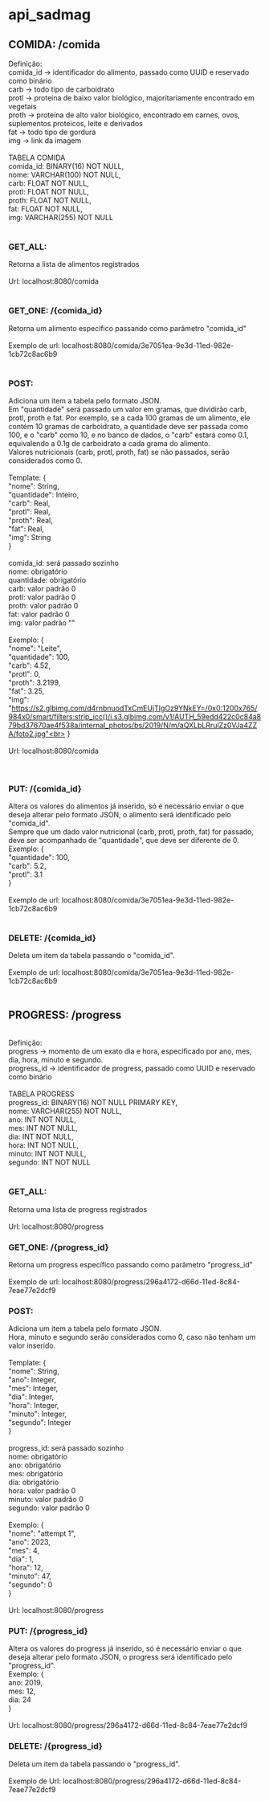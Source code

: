# api_sadmag

## COMIDA: /comida

Definição:<br>
comida_id -> identificador do alimento, passado como UUID e reservado como binário<br>
carb -> todo tipo de carboidrato<br>
protl -> proteína de baixo valor biológico, majoritariamente encontrado em vegetais<br>
proth -> proteína de alto valor biológico, encontrado em carnes, ovos, suplementos proteicos, leite e derivados<br>
fat -> todo tipo de gordura<br>
img -> link da imagem<br>
<br>
TABELA COMIDA<br>
comida_id: BINARY(16) NOT NULL,<br>
nome: VARCHAR(100) NOT NULL,<br>
carb: FLOAT NOT NULL,<br>
protl: FLOAT NOT NULL,<br>
proth: FLOAT NOT NULL,<br>
fat: FLOAT NOT NULL,<br>
img: VARCHAR(255) NOT NULL<br>
<br>
### GET_ALL:
Retorna a lista de alimentos registrados<br>
<br>
Url: localhost:8080/comida<br>
<br>
### GET_ONE: /{comida_id}
Retorna um alimento específico passando como parâmetro "comida_id"<br>
<br>
Exemplo de url: localhost:8080/comida/3e7051ea-9e3d-11ed-982e-1cb72c8ac6b9<br>
<br>
### POST:
Adiciona um item a tabela pelo formato JSON.<br>
Em "quantidade" será passado um valor em gramas, que dividirão carb, protl, proth e fat. Por exemplo, se a cada 100 gramas de um alimento, ele contém 10 gramas de carboidrato, a quantidade deve ser passada como 100, e o "carb" como 10, e no banco de dados, o "carb" estará como 0.1, equivalendo a 0.1g de carboidrato a cada grama do alimento.<br>
Valores nutricionais (carb, protl, proth, fat) se não passados, serão considerados como 0.<br>
<br>
Template: {<br>
    "nome": String,<br>
    "quantidade": Inteiro,<br>
    "carb": Real,<br>
    "protl": Real,<br>
    "proth": Real,<br>
    "fat": Real,<br>
    "img": String<br>
}<br>
<br>
comida_id: será passado sozinho<br>
nome: obrigatório<br>
quantidade: obrigatório<br>
carb: valor padrão 0<br>
protl: valor padrão 0<br>
proth: valor padrão 0<br>
fat: valor padrão 0<br>
img: valor padrão ""<br>
<br>
Exemplo: {<br>
    "nome": "Leite",<br>
    "quantidade": 100,<br>
    "carb": 4.52,<br>
    "protl": 0,<br>
    "proth": 3.2199,<br>
    "fat": 3.25,<br>
    "img": "https://s2.glbimg.com/d4rnbnuodTxCmEUjTIgOz9YNkEY=/0x0:1200x765/984x0/smart/filters:strip_icc()/i.s3.glbimg.com/v1/AUTH_59edd422c0c84a879bd37670ae4f538a/internal_photos/bs/2019/N/m/aQXLbLRrulZz0VJa4ZZA/foto2.jpg"<br>
}<br>
<br>
Url: localhost:8080/comida<br>
<br>
<br>
### PUT: /{comida_id}
Altera os valores do alimentos já inserido, só é necessário enviar o que deseja alterar pelo formato JSON, o alimento será identificado pelo "comida_id".<br>
Sempre que um dado valor nutricional (carb, protl, proth, fat) for passado, deve ser acompanhado de "quantidade", que deve ser diferente de 0.<br>
Exemplo: {<br>
    "quantidade": 100,<br>
    "carb": 5.2,<br>
    "protl": 3.1<br>
}<br>
<br>
Exemplo de url: localhost:8080/comida/3e7051ea-9e3d-11ed-982e-1cb72c8ac6b9<br>
<br>
### DELETE: /{comida_id}
Deleta um item da tabela passando o "comida_id".<br>
<br>
Exemplo de url: localhost:8080/comida/3e7051ea-9e3d-11ed-982e-1cb72c8ac6b9<br>
<br>
## PROGRESS: /progress
<br>
Definição:<br>
progress -> momento de um exato dia e hora, especificado por ano, mes, dia, hora, minuto e segundo.<br>
progress_id -> identificador de progress, passado como UUID e reservado como binário<br>
<br>
TABELA PROGRESS<br>
progress_id: BINARY(16) NOT NULL PRIMARY KEY,<br>
nome: VARCHAR(255) NOT NULL,<br>
ano: INT NOT NULL,<br>
mes: INT NOT NULL,<br>
dia: INT NOT NULL,<br>
hora: INT NOT NULL,<br>
minuto: INT NOT NULL,<br>
segundo: INT NOT NULL<br>
<br>

### GET_ALL:
Retorna uma lista de progress registrados<br>
<br>
Url: localhost:8080/progress<br>

### GET_ONE: /{progress_id}
Retorna um progress específico passando como parâmetro "progress_id"<br>
<br>
Exemplo de url: localhost:8080/progress/296a4172-d66d-11ed-8c84-7eae77e2dcf9<br>

### POST:
Adiciona um item a tabela pelo formato JSON.<br>
Hora, minuto e segundo serão considerados como 0, caso não tenham um valor inserido.<br>
<br>
Template: {<br>
    "nome": String,<br>
    "ano": Integer,<br>
    "mes": Integer,<br>
    "dia": Integer,<br>
    "hora": Integer,<br>
    "minuto": Integer,<br>
    "segundo": Integer<br>
}<br>
<br>
progress_id: será passado sozinho<br>
nome: obrigatório<br>
ano: obrigatório<br>
mes: obrigatório<br>
dia: obrigatório<br>
hora: valor padrão 0<br>
minuto: valor padrão 0<br>
segundo: valor padrão 0<br>
<br>
Exemplo: {<br>
    "nome": "attempt 1",<br>
    "ano": 2023,<br>
    "mes": 4,<br>
    "dia": 1,<br>
    "hora": 12,<br>
    "minuto": 47,<br>
    "segundo": 0<br>
}<br>
<br>
Url: localhost:8080/progress<br>

### PUT: /{progress_id}
Altera os valores do progress já inserido, só é necessário enviar o que deseja alterar pelo formato JSON, o  progress será identificado pelo "progress_id".<br>
Exemplo: {<br>
    ano: 2019,<br>
    mes: 12,<br>
    dia: 24<br>
}<br>
<br>
Url: localhost:8080/progress/296a4172-d66d-11ed-8c84-7eae77e2dcf9<br>

### DELETE: /{progress_id}
Deleta um item da tabela passando o "progress_id".<br>
<br>
Exemplo de Url: localhost:8080/progress/296a4172-d66d-11ed-8c84-7eae77e2dcf9<br>
